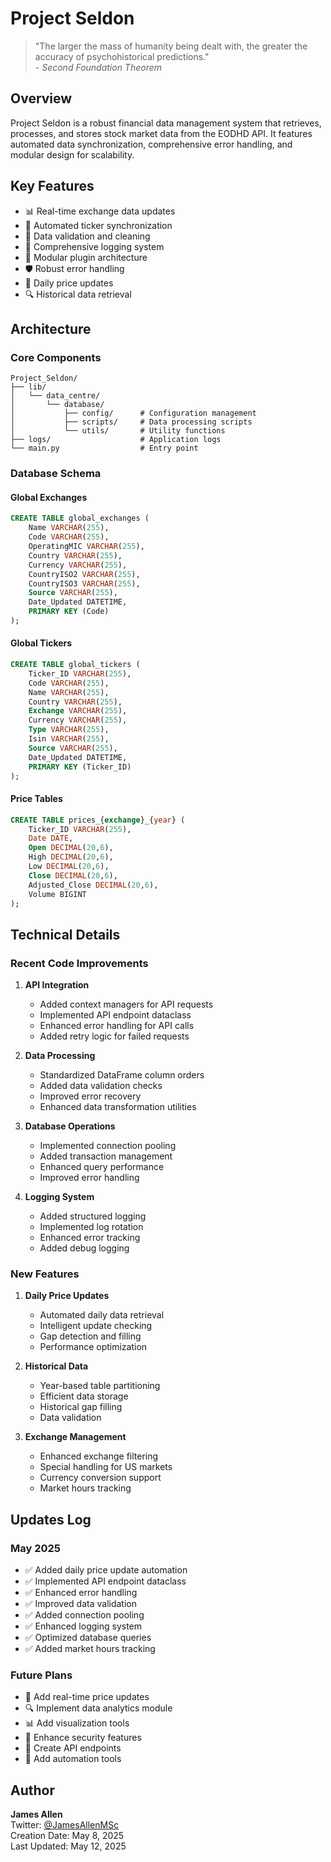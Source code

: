 # Project Seldon

> "The larger the mass of humanity being dealt with, the greater the accuracy of psychohistorical predictions."  
> *- Second Foundation Theorem*

## Overview
Project Seldon is a robust financial data management system that retrieves, processes, and stores stock market data from the EODHD API. It features automated data synchronization, comprehensive error handling, and modular design for scalability.

## Key Features
- 📊 Real-time exchange data updates
- 🔄 Automated ticker synchronization
- 🧹 Data validation and cleaning
- 📝 Comprehensive logging system
- 🔌 Modular plugin architecture
- 🛡️ Robust error handling
- 📅 Daily price updates
- 🔍 Historical data retrieval

## Architecture

### Core Components
```
Project_Seldon/
├── lib/
│   └── data_centre/
│       └── database/
│           ├── config/      # Configuration management
│           ├── scripts/     # Data processing scripts
│           └── utils/       # Utility functions
├── logs/                    # Application logs
└── main.py                  # Entry point
```

### Database Schema

#### Global Exchanges
```sql
CREATE TABLE global_exchanges (
    Name VARCHAR(255),
    Code VARCHAR(255),
    OperatingMIC VARCHAR(255),
    Country VARCHAR(255),
    Currency VARCHAR(255),
    CountryISO2 VARCHAR(255),
    CountryISO3 VARCHAR(255),
    Source VARCHAR(255),
    Date_Updated DATETIME,
    PRIMARY KEY (Code)
);
```

#### Global Tickers
```sql
CREATE TABLE global_tickers (
    Ticker_ID VARCHAR(255),
    Code VARCHAR(255),
    Name VARCHAR(255),
    Country VARCHAR(255),
    Exchange VARCHAR(255),
    Currency VARCHAR(255),
    Type VARCHAR(255),
    Isin VARCHAR(255),
    Source VARCHAR(255),
    Date_Updated DATETIME,
    PRIMARY KEY (Ticker_ID)
);
```

#### Price Tables
```sql
CREATE TABLE prices_{exchange}_{year} (
    Ticker_ID VARCHAR(255),
    Date DATE,
    Open DECIMAL(20,6),
    High DECIMAL(20,6),
    Low DECIMAL(20,6),
    Close DECIMAL(20,6),
    Adjusted_Close DECIMAL(20,6),
    Volume BIGINT
);
```

## Technical Details

### Recent Code Improvements
1. **API Integration**
   - Added context managers for API requests
   - Implemented API endpoint dataclass
   - Enhanced error handling for API calls
   - Added retry logic for failed requests

2. **Data Processing**
   - Standardized DataFrame column orders
   - Added data validation checks
   - Improved error recovery
   - Enhanced data transformation utilities

3. **Database Operations**
   - Implemented connection pooling
   - Added transaction management
   - Enhanced query performance
   - Improved error handling

4. **Logging System**
   - Added structured logging
   - Implemented log rotation
   - Enhanced error tracking
   - Added debug logging

### New Features
1. **Daily Price Updates**
   - Automated daily data retrieval
   - Intelligent update checking
   - Gap detection and filling
   - Performance optimization

2. **Historical Data**
   - Year-based table partitioning
   - Efficient data storage
   - Historical gap filling
   - Data validation

3. **Exchange Management**
   - Enhanced exchange filtering
   - Special handling for US markets
   - Currency conversion support
   - Market hours tracking

## Updates Log

### May 2025
- ✅ Added daily price update automation
- ✅ Implemented API endpoint dataclass
- ✅ Enhanced error handling
- ✅ Improved data validation
- ✅ Added connection pooling
- ✅ Enhanced logging system
- ✅ Optimized database queries
- ✅ Added market hours tracking

### Future Plans
- 🔄 Add real-time price updates
- 🔍 Implement data analytics module
- 📊 Add visualization tools
- 🔐 Enhance security features
- 📱 Create API endpoints
- 🤖 Add automation tools

## Author
**James Allen**  
Twitter: [@JamesAllenMSc](https://twitter.com/JamesAllenMSc)  
Creation Date: May 8, 2025  
Last Updated: May 12, 2025